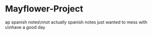 # Mayflower-Project
ap spanish notes\nnot actually spanish notes just wanted to mess with u\nhave a good day

